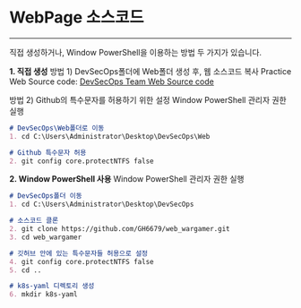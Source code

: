 # WebPage 소스코드
---
직접 생성하거나, Window PowerShell을 이용하는 방법 두 가지가 있습니다.

**1. 직접 생성**
방법 1) DevSecOps폴더에 Web폴더 생성 후, 웹 소스코드 복사
Practice Web Source code: <a href="https://github.com/GH6679/web_wargamer">DevSecOps Team Web Source code</a> 

방법 2) Github의 특수문자를 허용하기 위한 설정
Window PowerShell 관리자 권한 실행
```md
# DevSecOps\Web폴더로 이동
1. cd C:\Users\Administrator\Desktop\DevSecOps\Web

# Github 특수문자 허용
2. git config core.protectNTFS false
```

**2. Window PowerShell 사용**
Window PowerShell 관리자 권한 실행
```md
# DevSecOps폴더 이동
1. cd C:\Users\Administrator\Desktop\DevSecOps

# 소스코드 클론 
2. git clone https://github.com/GH6679/web_wargamer.git 
3. cd web_wargamer 

# 깃허브 안에 있는 특수문자들 허용으로 설정 
4. git config core.protectNTFS false 
5. cd .. 

# k8s-yaml 디렉토리 생성 
6. mkdir k8s-yaml
```
